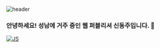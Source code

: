 ![header](https://capsule-render.vercel.app/api?type=waving&color=auto&height=300&section=header&text=신동주의%GitHub입니다.&fontSize=50)
### 안녕하세요! 성남에 거주 중인 웹 퍼블리셔 신동주입니다. 👋
[![JS](https://img.shields.io/badge/JavaScript-F7DF1E?style=flat-square&logo=JavaScript&logoColor=black)](github.com/dongjuSH)


<!--
**dongjuSH/dongjuSH** is a ✨ _special_ ✨ repository because its `README.md` (this file) appears on your GitHub profile.

Here are some ideas to get you started:

- 🔭 I’m currently working on ...
- 🌱 I’m currently learning ...
- 👯 I’m looking to collaborate on ...
- 🤔 I’m looking for help with ...
- 💬 Ask me about ...
- 📫 How to reach me: ...
- 😄 Pronouns: ...
- ⚡ Fun fact: ...
-->
